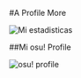 
#A Profile More

![Mi estadisticas](https://github-readme-stats.vercel.app/api?username=RetrogisusDEV&theme=merko&show_icons=true)

##Mi osu! Profile

![osu! profile](https://media.discordapp.net/attachments/951478655006179438/1213711444349161552/profile_user_17.png?ex=65f677de&is=65e402de&hm=6e5b4e4031e0ea654faf3c1d9574612e738a09176a6a41c0e53be64a938d945d&)